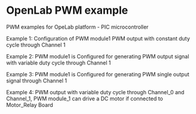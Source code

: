 # OpenLab PWM example
PWM examples for OpeLab platform - PIC microcontroller

Example 1: Configuration of PWM module1 PWM output with constant duty cycle through Channel 1

Example 2: PWM module1 is Configured for generating PWM output signal with variable duty cycle through Channel 1

Example 3: PWM module1 is Configured for generating PWM single output signal through Channel 1

Example 4: PWM output with variable duty cycle through Channel_0 and Channel_1,
            PWM module_1 can drive a DC motor if connected to Motor_Relay Board
